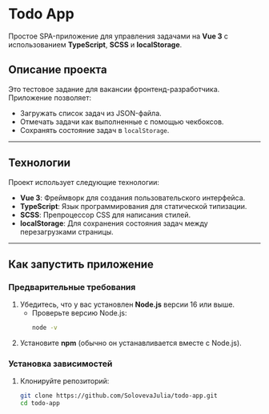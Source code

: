 # Todo App

Простое SPA-приложение для управления задачами на **Vue 3** с использованием **TypeScript**, **SCSS** и **localStorage**.

## Описание проекта

Это тестовое задание для вакансии фронтенд-разработчика. Приложение позволяет:
- Загружать список задач из JSON-файла.
- Отмечать задачи как выполненные с помощью чекбоксов.
- Сохранять состояние задач в `localStorage`.

---

## Технологии

Проект использует следующие технологии:
- **Vue 3**: Фреймворк для создания пользовательского интерфейса.
- **TypeScript**: Язык программирования для статической типизации.
- **SCSS**: Препроцессор CSS для написания стилей.
- **localStorage**: Для сохранения состояния задач между перезагрузками страницы.

---

## Как запустить приложение

### Предварительные требования

1. Убедитесь, что у вас установлен **Node.js** версии 16 или выше.
   - Проверьте версию Node.js:
     ```bash
     node -v
     ```
2. Установите **npm** (обычно он устанавливается вместе с Node.js).

### Установка зависимостей

1. Клонируйте репозиторий:
   ```bash
   git clone https://github.com/SolovevaJulia/todo-app.git
   cd todo-app
